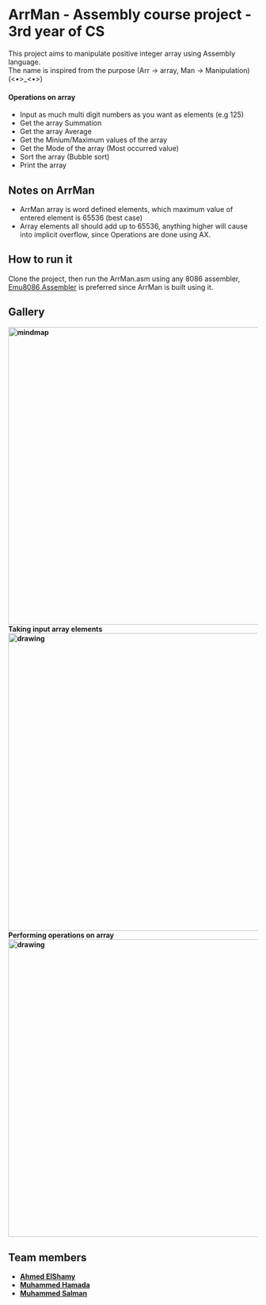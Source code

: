 # ArrMan - Assembly course project - 3rd year of CS

This project aims to manipulate positive integer array using Assembly language.<br>
The name is inspired from the purpose (Arr -> array, Man -> Manipulation)  
(<•>_<•>)

#### Operations on array
- Input as much multi digit numbers as you want as elements (e.g 125)
- Get the array Summation
- Get the array Average
- Get the Minium/Maximum values of the array
- Get the Mode of the array (Most occurred value)
- Sort the array (Bubble sort)
- Print the array


## Notes on ArrMan
- ArrMan array is word defined elements, which maximum value of entered element is 65536 (best case)
- Array elements all should add up to 65536, anything higher will cause into implicit overflow, since Operations are done using AX.  

## How to run it
Clone the project, then run the ArrMan.asm using any 8086 assembler, [Emu8086 Assembler](https://emu8086-microprocessor-emulator.softonic-ar.com/download) is preferred since ArrMan is built using it.

## Gallery
<div><b><b></div>
<img src="https://user-images.githubusercontent.com/112482406/208610615-1eacd952-971f-48d4-8762-ac8a858c5510.png" alt="mindmap" width="600"/>
<div><b>Taking input array elements<b></div>
<img src="https://user-images.githubusercontent.com/84887514/208498464-3515f73d-26d5-4b5e-9934-d40945c79d25.png" alt="drawing" width="600"/> 
  
<div><b>Performing operations on array<b></div>
<img src="https://user-images.githubusercontent.com/84887514/208498772-656aee00-62e3-42db-8a58-9a5040b2cc21.png" alt="drawing" width="600"/>




## Team members
- [Ahmed ElShamy](https://github.com/shamyAhmed)
- [Muhammed Hamada](https://github.com/MohammedCS)
- [Muhammed Salman](https://github.com/muhammed9865)


